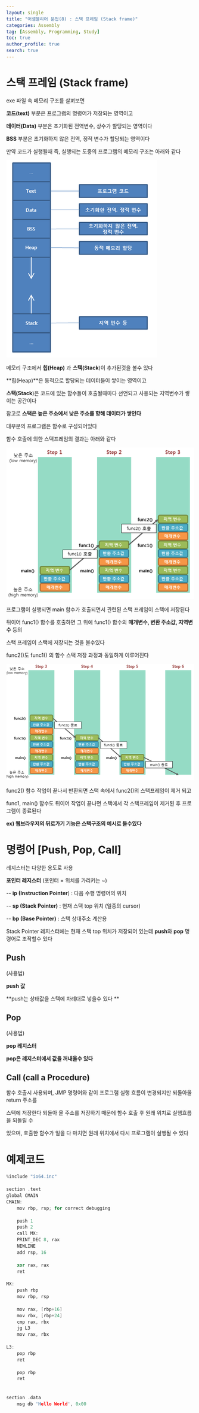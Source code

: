 ```yaml
---
layout: single
title: "어셈블리어 문법(8) : 스택 프레임 (Stack frame)"
categories: Assembly
tag: [Assembly, Programming, Study]
toc: true
author_profile: true
search: true
---
```



# 스택 프레임 (Stack frame)

exe 파일 속 메모리 구조를 살펴보면

**코드(text)** 부분은 프로그램의 명령어가 저장되는 영역이고

**데이터(Data)** 부분은 초기화된 전역변수, 상수가 할당되는 영역이다

**BSS** 부분은 초기화하지 않은 전역, 정적 변수가 할당되는 영역이다



만약 코드가 실행될때 즉, 실행되는 도중의 프로그램의 메모리 구조는 아래와 같다



![process](https://github.com/Heo-jaehyeon/Heo-jaehyeon.github.io/blob/master/images/process.png?raw=true)



메모리 구조에서 **힙(Heap)** 과 **스택(Stack**)이 추가된것을 볼수 있다

**힙(Heap)**은 동적으로 할당되는 데이터들이 쌓이는 영역이고

**스택(Stack**)은 코드에 있는 함수들이 호출될때마다 선언되고 사용되는 지역변수가 쌓이는 공간이다

참고로 **스택은 높은 주소에서 낮은 주소를 향해 데이터가 쌓인다**



대부분의 프로그램은 함수로 구성되어있다

함수 호출에 의한 스택프레임의 결과는 아래와 같다



![stackframe(1)](https://github.com/Heo-jaehyeon/Heo-jaehyeon.github.io/blob/master/images/stackframe(1).png?raw=true)



프로그램이 실행되면 main 함수가 호출되면서 관련된 스택 프레임이 스택에 저장된다

뒤이어 func1() 함수를 호출하면 그 위에 func1() 함수의 **매개변수, 변환 주소값, 지역변수** 등의

스택 프레임이 스택에 저장되는 것을 볼수있다

func2()도 func1() 의 함수 스택 저장 과정과 동일하게 이루어진다





![stackframe(2)](https://github.com/Heo-jaehyeon/Heo-jaehyeon.github.io/blob/master/images/stackframe(2).png?raw=true)

func2() 함수 작업이 끝나서 반환되면 스택 속에서 func2()의 스택프레임이 제거 되고

func1, main() 함수도 뒤이어 작업이 끝나면 스택에서 각 스택프레임이 제거된 후 프로그램이 종료된다 



**ex) 웹브라우저의 뒤로가기 기능은 스택구조의 예시로 들수있다**



# 명령어 [Push, Pop, Call]

레지스터는 다양한 용도로 사용



**포인터 레지스터** (포인터 = 위치를 가리키는 ~)

-- **ip (Instruction Pointer**) : 다음 수행 명령어의 위치

-- **sp (Stack Pointer)** : 현재 스택 top 위치 (일종의 cursor)

-- **bp (Base Pointer)** : 스택 상대주소 계산용



Stack Pointer 레지스터에는 현재 스택 top 위치가 저장되어 있는데 **push**와 **pop** 명령어로 조작할수 있다



## Push

(사용법) 

**push 값**



**push는 상태값을 스택에 차례대로 넣을수 있다 **



## Pop

(사용법)

**pop 레지스터**



**pop은 레지스터에서 값을 꺼내올수 있다**



## **Call (call a Procedure)**

함수 호출시 사용되며, JMP 명령어와 같이 프로그램 실행 흐름이 변경되지만 되돌아올 return 주소를

스택에 저장한다 되돌아 올 주소를 저장하기 때문에 함수 호출 후 원래 위치로 실행흐름을 되돌릴 수

있으며, 호출한 함수가 일을 다 마치면 원래 위치에서 다시 프로그램이 실행될 수 있다



# 예제코드

```c++
%include "io64.inc"

section .text
global CMAIN
CMAIN:
    mov rbp, rsp; for correct debugging
    
    push 1 
    push 2
    call MX:
    PRINT_DEC 8, rax
    NEWLINE
    add rsp, 16
    
    xor rax, rax
    ret
    
MX:
    push rbp
    mov rbp, rsp
    
    mov rax, [rbp+16]
    mov rbx, [rbp+24]
    cmp rax, rbx
    jg L3
    mov rax, rbx
    
L3:
    pop rbp
    ret
    
    pop rbp
    ret
    
    
section .data
    msg db 'Hello World', 0x00
```

